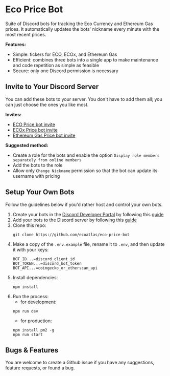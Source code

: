 # Eco Price Bot
 
Suite of Discord bots for tracking the Eco Currency and Ethereum Gas prices. It automatically updates the bots' nickname every minute with the most recent prices.

**Features:**
- Simple: tickers for ECO, ECOx, and Ethereum Gas
- Efficient: combines three bots into a single app to make maintenance and code repetition as simple as feasible
- Secure: only one Discord permission is necessary



## Invite to Your Discord Server

You can add these bots to your server. You don't have to add them all; you can just choose the ones you like most.

**Invites:**
- <a href="https://discord.com/api/oauth2/authorize?client_id=1077820281701277788&permissions=67108864&scope=bot" target="_blank">ECO Price bot invite</a>
- <a href="https://discord.com/api/oauth2/authorize?client_id=1077820544919023727&permissions=67108864&scope=bot" target="_blank">ECOx Price bot invite</a>
- <a href="https://discord.com/api/oauth2/authorize?client_id=1077786551385333950&permissions=67108864&scope=bot" target="_blank">Ethereum Gas Price bot invite</a>

**Suggested method:**
- Create a role for the bots and enable the option `Display role members separately from online members`
- Add the bots to the role
- Allow only `Change Nickname` permission so that the bot can update its username with pricing



## Setup Your Own Bots

Follow the guidelines below if you'd rather host and control your own bots.

1. Create your bots in the [Discord Developer Portal](https://discord.com/developers/applications 'Discord Portal') by following this [guide](https://discordjs.guide/preparations/setting-up-a-bot-application.html)
2. Add your bots to the Discord server by following this [guide](https://discordjs.guide/preparations/adding-your-bot-to-servers.html)
3. Clone this repo:
   ```
   git clone https://github.com/ecoatlas/eco-price-bot
   ```
4. Make a copy of the `.env.example` file, rename it to `.env`, and then update it with your keys:
    ```
    BOT_ID...=discord_client_id
    BOT_TOKEN...=discord_bot_token
    BOT_API...=coingecko_or_etherscan_api
    ```
5. Install dependencies:
   ```
   npm install
   ```
6. Run the process:
   - for development:
   ```
   npm run dev
   ```
   - for production:
   ```
   npm install pm2 -g
   npm run start
   ```



## Bugs & Features

You are welcome to create a Github issue if you have any suggestions, feature requests, or found a bug.
